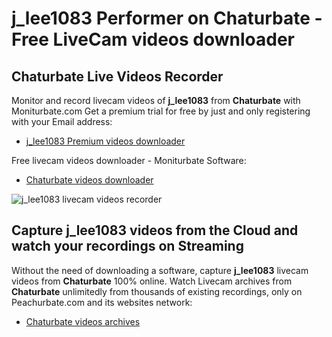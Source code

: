 # j_lee1083 Performer on Chaturbate - Free LiveCam videos downloader

## Chaturbate Live Videos Recorder

Monitor and record livecam videos of **j_lee1083** from **Chaturbate** with Moniturbate.com
Get a premium trial for free by just and only registering with your Email address:
* [j_lee1083 Premium videos downloader](https://moniturbate.com/request-demo-licence-key.html)

Free livecam videos downloader - Moniturbate Software:
* [Chaturbate videos downloader](https://moniturbate.com/moniturbate-download-software.html)

![j_lee1083 livecam videos recorder](https://peachurnet.com/templates/moniturbate-software.png)


## Capture j_lee1083 videos from the Cloud and watch your recordings on Streaming

Without the need of downloading a software, capture **j_lee1083** livecam videos from **Chaturbate** 100% online.
Watch Livecam archives from **Chaturbate** unlimitedly from thousands of existing recordings, only on Peachurbate.com and its websites network:
* [Chaturbate videos archives](https://peachurnet.com/)